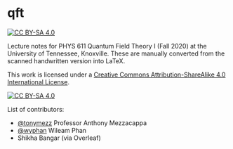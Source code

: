 # qft
[![CC BY-SA 4.0][cc-by-sa-shield]][cc-by-sa]

Lecture notes for PHYS 611 Quantum Field Theory I (Fall 2020) at the University of Tennessee, Knoxville. These are manually converted from the scanned handwritten version into LaTeX.

This work is licensed under a
[Creative Commons Attribution-ShareAlike 4.0 International License][cc-by-sa].

[![CC BY-SA 4.0][cc-by-sa-image]][cc-by-sa]

List of contributors:
- [@tonymezz](https://github.com/tonymezz) Professor Anthony Mezzacappa
- [@wyphan](https://github.com/wyphan) Wileam Phan
- Shikha Bangar (via Overleaf)

[cc-by-sa]: http://creativecommons.org/licenses/by-sa/4.0/
[cc-by-sa-image]: https://licensebuttons.net/l/by-sa/4.0/88x31.png
[cc-by-sa-shield]: https://img.shields.io/badge/License-CC%20BY--SA%204.0-lightgrey.svg
